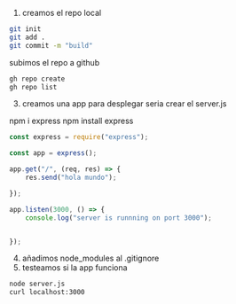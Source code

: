 1. creamos el repo local

```bash
git init
git add .
git commit -m "build"

```
subimos el repo a github

```bash
gh repo create
gh repo list
``````

3. creamos una app para desplegar seria crear el server.js


npm i express
npm install express


```js
const express = require("express");

const app = express();

app.get("/", (req, res) => {
    res.send("hola mundo");

});

app.listen(3000, () => {
    console.log("server is runnning on port 3000");


});
```
4. añadimos node_modules al .gitignore
5. testeamos si la app funciona


```bash
node server.js
curl localhost:3000
```



